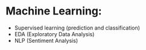 # Machine Learning:
- Supervised learning (prediction and classification)
- EDA (Exploratory Data Analysis)
- NLP (Sentiment Analysis)
